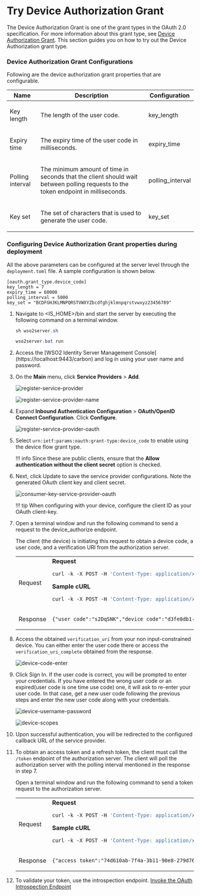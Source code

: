 # Try Device Authorization Grant

The Device Authorization Grant is one of the grant types in the OAuth 2.0
specification. For more information about this grant type, see
[Device Authorization Grant](../../learn/device-flow-grant).
This section guides you on how to try out the Device Authorization grant type.

### Device Authorization Grant Configurations

Following are the device authorization grant properties that are configurable.

<table>
    <thead>
        <tr class="header">
            <th>
                Name
            </th>
            <th>
                Description
            </th>
            <th>
                Configuration
            </th>
        </tr>
    </thead>
    <tbody>
        <tr class="even">
            <td>
                <p>Key length</p>
            </td>
            <td>
                <p>The length of the user code.</p>
            </td>
            <td>
                key_length
            </td>
        </tr>
        <tr class="odd">
            <td>
                <p>Expiry time</p>
            </td>
            <td>
                <p>The expiry time of the user code in milliseconds.</p>
            </td>
            <td>
                expiry_time
            </td>
        </tr>
        <tr class="even">
            <td>
                <p>Polling interval</p>
            </td>
            <td>
                <p>The minimum amount of time in seconds that the client should wait between polling requests to the
                 token endpoint in milliseconds.</p> 
            </td>
            <td>
                polling_interval
            </td>
        </tr>
        <tr class="odd">
            <td>
                <p>Key set</p>
            </td>
            <td>
                <p>The set of characters that is used to generate the user code.</p>
            </td>
            <td>
                key_set
            </td>
        </tr>
    </tbody>
</table>

### Configuring Device Authorization Grant properties during deployment

All the above parameters can be configured at the server level through the `deployment.toml` file. A sample configuration 
is shown below. 

```
[oauth.grant_type.device_code]
key_length = 7
expiry_time = 60000
polling_interval = 5000
key_set = "BCDFGHJKLMNPQRSTVWXYZbcdfghjklmnpqrstvwxyz23456789"
```

    
1. Navigate to <IS_HOME>/bin and start the server by executing the following command on a terminal window.

    ``` java tab="Linux/MacOS"
    sh wso2server.sh
    ```
    
    ``` java tab="Windows"
    wso2server.bat run
    ```

2. Access the [WSO2 Identity Server Management Console] (https://localhost:9443/carbon) and log in using your user
 name and password.

3. On the **Main** menu, click **Service Providers** > **Add**.

    ![register-service-provider](../assets/img/using-wso2-identity-server/register-service-provider.png)
    
    ![register-service-provider-name](../assets/img/using-wso2-identity-server/register-sp-name.jpg)

4. Expand **Inbound Authentication Configuration**  > **OAuth/OpenID Connect Configuration**. Click **Configure**.

    ![register-service-provider-oauth](../assets/img/using-wso2-identity-server/register-sp-oauth.jpg)

5. Select `urn:ietf:params:oauth:grant-type:device_code` to enable using the device flow grant type. 

    !!! info
    Since these are public clients, ensure that the **Allow authentication without the client secret** option is checked.

6. Next, click Update to save the service provider configurations. Note the generated OAuth client key and client
 secret.

    ![consumer-key-service-provider-oauth](../assets/img/using-wso2-identity-server/get-oauth-consumer-key.jpg)

    !!! tip
    When configuring with your device, configure the client ID as your OAuth client-key.

7. Open a terminal window and run the following command to send a request to the device_authorize endpoint. 

    The client (the device) is initiating this request to obtain a device
    code, a user code, and a verification URI from the authorization server.

    <table>
    <tbody>
    <tr class="odd">
    <td>Request</td>
    <td>
    <div class="code panel pdl" style="border-width: 1px;">
    <div class="codeHeader panelHeader pdl" style="border-bottom-width: 1px;">
    <strong>Request</strong>
    </div>
    <div class="codeContent panelContent pdl">
    <div class="sourceCode" id="cb1" data-syntaxhighlighter-params="brush: bash; gutter: false; theme: Confluence" data-theme="Confluence" style="brush: bash; gutter: false; theme: Confluence"><pre class="sourceCode bash"><code class="sourceCode bash"><a class="sourceLine" id="cb1-1" title="1"><span class="ex">curl</span> -k -X POST -H <span class="st">&#39;Content-Type: application/x-www-form-urlencoded&#39;</span> --data-urlencode <span class="st">'client_id=<span class="op">&lt;</span>CLIENT_ID<span class="op">&gt;</span>'</span> https://localhost:9443/oauth2/device_authorize</a></code></pre></div>
    </div>
    </div>
    <div class="code panel pdl" style="border-width: 1px;">
    <div class="codeHeader panelHeader pdl" style="border-bottom-width: 1px;">
    <strong>Sample cURL</strong>
    </div>
    <div class="codeContent panelContent pdl">
    <div class="sourceCode" id="cb1" data-syntaxhighlighter-params="brush: bash; gutter: false; theme: Confluence" data-theme="Confluence" style="brush: bash; gutter: false; theme: Confluence"><pre class="sourceCode bash"><code class="sourceCode bash"><a class="sourceLine" id="cb1-1" title="1"><span class="ex">curl</span> -k -X POST -H <span class="st">&#39;Content-Type: application/x-www-form-urlencoded&#39;</span> --data-urlencode <span class="st">'client_id=bbwJEayR_OMwPkAgm9VOMzLnYLga'</span> https://localhost:9443/oauth2/device_authorize</a></code></pre></div>
    </div>
    </div></td>
    </tr>
    <tr class="even">
    <td>Response</td>
    <td><div class="code panel pdl" style="border-width: 1px;">
    <div class="codeContent panelContent pdl">
    <div class="sourceCode" id="cb3" data-syntaxhighlighter-params="brush: java; gutter: false; theme: Confluence" data-theme="Confluence" style="brush: java; gutter: false; theme: Confluence"><pre class="sourceCode java"><code class="sourceCode java"><a class="sourceLine" id="cb3-1" title="1">{"user_code":"s2DqSNK","device_code":"d3fe0db1-2334-48fa-b7d9-821ecfad10d5","interval":5000,"verification_uri_complete":"https://localhost:9443/authenticationendpoint/device.do?user_code=s2DqSNK","verification_uri":"https://localhost:9443/authenticationendpoint/device.do","expires_in":3600}</a></code></pre></div>
    </div>
    </div></td>
    </tr>
    </tbody>
    </table>

8. Access the obtained <code>verification_uri</code> from your non input-constrained device. You can either enter
 the user code there or access the <code>verification_uri_complete</code> obtained from the response.

    ![device-code-enter](../assets/img/using-wso2-identity-server/device-code-enter.jpg)

12. Click Sign In. If the user code is correct, you will be prompted to enter your credentials. If you have entered the
 wrong user code or an expired(user code is one time use code) one, it will ask to re-enter your user code. In that
  case, get a new user code following the previous steps and enter the new user code along with your credentials.
 
    ![device-username-password](../assets/img/using-wso2-identity-server/device-username-password.jpg)
    
    ![device-scopes](../assets/img/using-wso2-identity-server/device-scopes.jpg)

13. Upon successful authentication, you will be redirected to the configured callback URL of the service provider.

14. To obtain an access token and a refresh token, the client must call the <code>/token</code> endpoint of the
 authorization server. The client will poll the authorization server with the polling interval mentioned in the
  response in step 7. 
  
    Open a terminal window and run the following command to send a token request to  the authorization server.
    
    <table>
    <tbody>
    <tr class="odd">
    <td>Request</td>
    <td>
    <div class="code panel pdl" style="border-width: 1px;">
    <div class="codeHeader panelHeader pdl" style="border-bottom-width: 1px;">
    <strong>Request</strong>
    </div>
    <div class="codeContent panelContent pdl">
    <div class="sourceCode" id="cb1" data-syntaxhighlighter-params="brush: bash; gutter: false; theme: Confluence" data-theme="Confluence" style="brush: bash; gutter: false; theme: Confluence"><pre class="sourceCode bash"><code class="sourceCode bash"><a class="sourceLine" id="cb1-1" title="1"><span class="ex">curl</span> -k -X POST -H <span class="st">&#39;Content-Type: application/x-www-form-urlencoded&#39;</span> --data-urlencode <span class="st">'grant_type=urn:ietf:params:oauth:grant-type:device_code'</span> --data-urlencode <span class="st">'client_id=<span class="op">&lt;</span>CLIENT_ID<span class="op">&gt;</span>'</span> --data-urlencode <span class="st">'device_code=<span class="op">&lt;</span>DEVICE_CODE<span class="op">&gt;</span>'</span> https://localhost:9443/oauth2/token</a></code></pre></div>
    </div>
    </div>
    <div class="code panel pdl" style="border-width: 1px;">
    <div class="codeHeader panelHeader pdl" style="border-bottom-width: 1px;">
    <strong>Sample cURL</strong>
    </div>
    <div class="codeContent panelContent pdl">
    <div class="sourceCode" id="cb1" data-syntaxhighlighter-params="brush: bash; gutter: false; theme: Confluence" data-theme="Confluence" style="brush: bash; gutter: false; theme: Confluence"><pre class="sourceCode bash"><code class="sourceCode bash"><a class="sourceLine" id="cb1-1" title="1"><span class="ex">curl</span> -k -X POST -H <span class="st">&#39;Content-Type: application/x-www-form-urlencoded&#39;</span> --data-urlencode <span class="st">'grant_type=urn:ietf:params:oauth:grant-type:device_code'</span> --data-urlencode <span class="st">'client_id=bbwJEayR_OMwPkAgm9VOMzLnYLga'</span> --data-urlencode <span class="st">'device_code=7411f395-2f3a-4cb5-8562-d7059d69c66f'</span> https://localhost:9443/oauth2/token</a></code></pre></div>
    </div>
    </div></td>
    </tr>
    <tr class="even">
    <td>Response</td>
    <td><div class="code panel pdl" style="border-width: 1px;">
    <div class="codeContent panelContent pdl">
    <div class="sourceCode" id="cb3" data-syntaxhighlighter-params="brush: java; gutter: false; theme: Confluence" data-theme="Confluence" style="brush: java; gutter: false; theme: Confluence"><pre class="sourceCode java"><code class="sourceCode java"><a class="sourceLine" id="cb3-1" title="1">{"access_token":"74d610ab-7f4a-3b11-90e8-279d76644fc7","refresh_token":"fdb58069-ecc7-3803-9b8b-6f2ed85eff19","token_type":"Bearer","expires_in":3042}</a></code></pre></div>
    </div>
    </div></td>
    </tr>
    </tbody>
    </table>

14. To validate your token, use the introspection endpoint. [Invoke the OAuth Introspection Endpoint](../../learn/invoke-the-oauth-introspection-endpoint)
